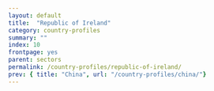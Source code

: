 ```yaml
---
layout: default
title:  "Republic of Ireland"
category: country-profiles
summary: ""
index: 10
frontpage: yes
parent: sectors
permalink: /country-profiles/republic-of-ireland/
prev: { title: "China", url: "/country-profiles/china/"}
---
```

